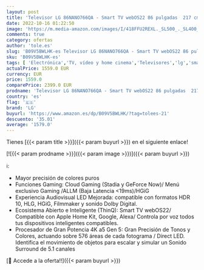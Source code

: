 ```yaml
---
layout: post
title: 'Televisor LG 86NANO766QA - Smart TV webOS22 86 pulgadas  217 cm  4K Nanocell  Procesador Inteligente de Gran Potencia 4K a7 Gen 5 con IA  compatible con formatos HDR 10  HLG y HGiG'
date: 2022-10-16 01:22:50
image: 'https://m.media-amazon.com/images/I/418FFU2REXL._SL500_._SL400_.jpg'
comments: true
category: ofertas
author: 'tole.es'
slug: 'B09V5BWLHK-es Televisor LG 86NANO766QA - Smart TV webOS22 86 pulgadas...'
sku: 'B09V5BWLHK-es'
tags: [ 'Electrónica','TV, vídeo y home cinema','Televisores','lg','smart','televisor','tv','🇪🇸', ]
actualPrice: 1559.0 EUR
currency: EUR
price: 1559.0
comparePrice: 2399.0 EUR
prodname: 'Televisor LG 86NANO766QA - Smart TV webOS22 86 pulgadas  217 cm  4K Nanocell  Procesador Inteligente de Gran Potencia 4K a7 Gen 5 con IA  compatible con formatos HDR 10  HLG y HGiG'
country: 'es'
flag: '🇪🇸'
brand: 'LG'
buyurl: 'https://www.amazon.es/dp/B09V5BWLHK/?tag=tolees-21'
descuento: '35.01'
average: '1579.0'
---
```


Tienes [{{< param title >}}]({{< param buyurl >}}) en el siguiente enlace!

[![{{< param prodname >}}]({{< param image >}})]({{< param buyurl >}})

ℹ️:

- Mayor precisión de colores puros
- Funciones Gaming: Cloud Gaming (Stadia y GeForce Now)/ Menú exclusivo Gaming /ALLM (Baja Latencia <19ms)/HGiG
- Experiencia Audiovisual LED Mejorada: compatible con formatos HDR 10, HLG, HGiG, Filmmaker y sonido Dolby Digital.
- Ecosistema Abierto e Inteligente (ThinQ): Smart TV webOS22/ Compatible con Apple Home Kit, Google, Alexa/ Controla por voz todos tus dispositivos inteligentes compatibles.
- Procesador de Gran Potencia 4K a5 Gen 5: Gran Precisión de Tonos y Colores, actuando sobre 576 áreas de cada fotograma / Direct LED. Identifica el movimiento de objetos para escalar y simular un Sonido Surround de 5.1 canales

[🛒 Accede a la oferta!!]({{< param buyurl >}})
